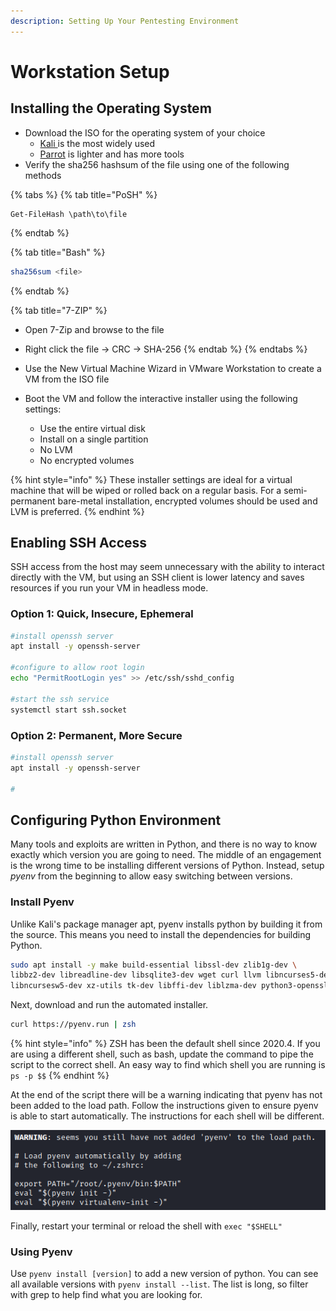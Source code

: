 ```yaml
---
description: Setting Up Your Pentesting Environment
---
```


# Workstation Setup

## Installing the Operating System

* Download the ISO for the operating system of your choice
  * [Kali ](https://www.kali.org/downloads/)is the most widely used
  * [Parrot](https://parrotlinux.org/download/) is lighter and has more tools
* Verify the sha256 hashsum of the file using one of the following methods

{% tabs %}
{% tab title="PoSH" %}
```aspnet
Get-FileHash \path\to\file
```
{% endtab %}

{% tab title="Bash" %}
```bash
sha256sum <file>
```
{% endtab %}

{% tab title="7-ZIP" %}
* Open 7-Zip and browse to the file
* Right click the file -&gt; CRC -&gt; SHA-256
{% endtab %}
{% endtabs %}

* Use the New Virtual Machine Wizard in VMware Workstation to create a VM from the ISO file
* Boot the VM and follow the interactive installer using the following settings:
  * Use the entire virtual disk
  * Install on a single partition
  * No LVM
  * No encrypted volumes

{% hint style="info" %}
These installer settings are ideal for a virtual machine that will be wiped or rolled back on a regular basis. For a semi-permanent bare-metal installation, encrypted volumes should be used and LVM is preferred.
{% endhint %}

## Enabling SSH Access

SSH access from the host may seem unnecessary with the ability to interact directly with the VM, but using an SSH client is lower latency and saves resources if you run your VM in headless mode.

### Option 1: Quick, Insecure, Ephemeral

```bash
#install openssh server
apt install -y openssh-server

#configure to allow root login
echo "PermitRootLogin yes" >> /etc/ssh/sshd_config

#start the ssh service
systemctl start ssh.socket
```

### Option 2: Permanent, More Secure

```bash
#install openssh server
apt install -y openssh-server

#
```

## Configuring Python Environment

Many tools and exploits are written in Python, and there is no way to know exactly which version you are going to need. The middle of an engagement is the wrong time to be installing different versions of Python. Instead, setup _pyenv_ from the beginning to allow easy switching between versions.

### Install Pyenv

Unlike Kali's package manager apt, pyenv installs python by building it from the source. This means you need to install the dependencies for building Python.

```bash
sudo apt install -y make build-essential libssl-dev zlib1g-dev \
libbz2-dev libreadline-dev libsqlite3-dev wget curl llvm libncurses5-dev \
libncursesw5-dev xz-utils tk-dev libffi-dev liblzma-dev python3-openssl
```

Next, download and run the automated installer.

```bash
curl https://pyenv.run | zsh
```

{% hint style="info" %}
ZSH has been the default shell since 2020.4. If you are using a different shell, such as bash, update the command to pipe the script to the correct shell. An easy way to find which shell you are running is `ps -p $$`
{% endhint %}

At the end of the script there will be a warning indicating that pyenv has not been added to the load path. Follow the instructions given to ensure pyenv is able to start automatically. The instructions for each shell will be different.

![pyenv installer warning on ZSH as root](.gitbook/assets/image.png)

Finally, restart your terminal or reload the shell with `exec "$SHELL"`

### Using Pyenv

Use `pyenv install [version]` to add a new version of python. You can see all available versions with `pyenv install --list`. The list is long, so filter with grep to help find what you are looking for.



